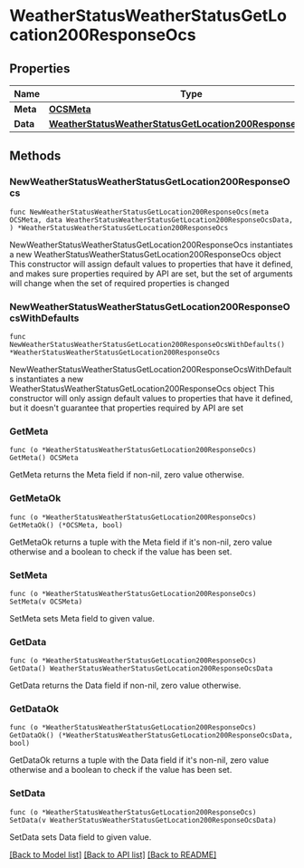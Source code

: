 # WeatherStatusWeatherStatusGetLocation200ResponseOcs

## Properties

Name | Type | Description | Notes
------------ | ------------- | ------------- | -------------
**Meta** | [**OCSMeta**](OCSMeta.md) |  | 
**Data** | [**WeatherStatusWeatherStatusGetLocation200ResponseOcsData**](WeatherStatusWeatherStatusGetLocation200ResponseOcsData.md) |  | 

## Methods

### NewWeatherStatusWeatherStatusGetLocation200ResponseOcs

`func NewWeatherStatusWeatherStatusGetLocation200ResponseOcs(meta OCSMeta, data WeatherStatusWeatherStatusGetLocation200ResponseOcsData, ) *WeatherStatusWeatherStatusGetLocation200ResponseOcs`

NewWeatherStatusWeatherStatusGetLocation200ResponseOcs instantiates a new WeatherStatusWeatherStatusGetLocation200ResponseOcs object
This constructor will assign default values to properties that have it defined,
and makes sure properties required by API are set, but the set of arguments
will change when the set of required properties is changed

### NewWeatherStatusWeatherStatusGetLocation200ResponseOcsWithDefaults

`func NewWeatherStatusWeatherStatusGetLocation200ResponseOcsWithDefaults() *WeatherStatusWeatherStatusGetLocation200ResponseOcs`

NewWeatherStatusWeatherStatusGetLocation200ResponseOcsWithDefaults instantiates a new WeatherStatusWeatherStatusGetLocation200ResponseOcs object
This constructor will only assign default values to properties that have it defined,
but it doesn't guarantee that properties required by API are set

### GetMeta

`func (o *WeatherStatusWeatherStatusGetLocation200ResponseOcs) GetMeta() OCSMeta`

GetMeta returns the Meta field if non-nil, zero value otherwise.

### GetMetaOk

`func (o *WeatherStatusWeatherStatusGetLocation200ResponseOcs) GetMetaOk() (*OCSMeta, bool)`

GetMetaOk returns a tuple with the Meta field if it's non-nil, zero value otherwise
and a boolean to check if the value has been set.

### SetMeta

`func (o *WeatherStatusWeatherStatusGetLocation200ResponseOcs) SetMeta(v OCSMeta)`

SetMeta sets Meta field to given value.


### GetData

`func (o *WeatherStatusWeatherStatusGetLocation200ResponseOcs) GetData() WeatherStatusWeatherStatusGetLocation200ResponseOcsData`

GetData returns the Data field if non-nil, zero value otherwise.

### GetDataOk

`func (o *WeatherStatusWeatherStatusGetLocation200ResponseOcs) GetDataOk() (*WeatherStatusWeatherStatusGetLocation200ResponseOcsData, bool)`

GetDataOk returns a tuple with the Data field if it's non-nil, zero value otherwise
and a boolean to check if the value has been set.

### SetData

`func (o *WeatherStatusWeatherStatusGetLocation200ResponseOcs) SetData(v WeatherStatusWeatherStatusGetLocation200ResponseOcsData)`

SetData sets Data field to given value.



[[Back to Model list]](../README.md#documentation-for-models) [[Back to API list]](../README.md#documentation-for-api-endpoints) [[Back to README]](../README.md)


